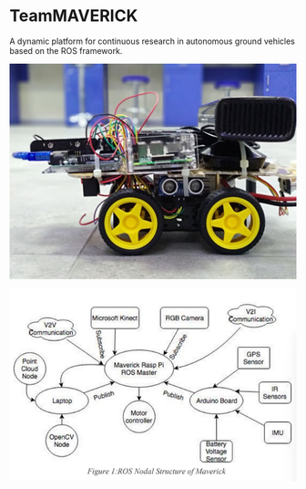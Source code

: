 # TeamMAVERICK
A dynamic platform for continuous research in autonomous ground vehicles based on the ROS framework. 

<p align="center">
  <img src="IMG-20180429-WA0005.jpg" width="1000"/>
  
</p>

<p align="center">
  <img src="Screenshot from 2018-05-03 23:47:22.png" width="1000"/>
  
</p>


